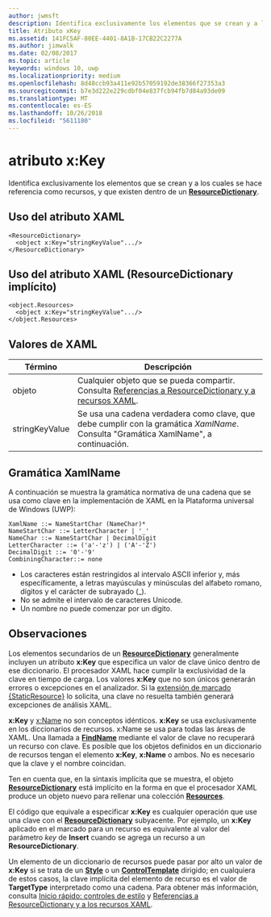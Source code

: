 ```yaml
---
author: jwmsft
description: Identifica exclusivamente los elementos que se crean y a los cuales se hace referencia como recursos, y que existen dentro de un ResourceDictionary.
title: Atributo xKey
ms.assetid: 141FC5AF-80EE-4401-8A1B-17CB22C2277A
ms.author: jimwalk
ms.date: 02/08/2017
ms.topic: article
keywords: windows 10, uwp
ms.localizationpriority: medium
ms.openlocfilehash: 8d48ccb93a411e92b57059192de38366f27353a3
ms.sourcegitcommit: b7e3d222e229cdbf04e837fcb94fb7d84a93de09
ms.translationtype: MT
ms.contentlocale: es-ES
ms.lasthandoff: 10/26/2018
ms.locfileid: "5611180"
---
```

# <a name="xkey-attribute"></a>atributo x:Key


Identifica exclusivamente los elementos que se crean y a los cuales se hace referencia como recursos, y que existen dentro de un [**ResourceDictionary**](https://msdn.microsoft.com/library/windows/apps/br208794).

## <a name="xaml-attribute-usage"></a>Uso del atributo XAML

``` syntax
<ResourceDictionary>
  <object x:Key="stringKeyValue".../>
</ResourceDictionary>
```

## <a name="xaml-attribute-usage-implicit-resourcedictionary"></a>Uso del atributo XAML (**ResourceDictionary** implícito)

``` syntax
<object.Resources>
  <object x:Key="stringKeyValue".../>
</object.Resources>
```

## <a name="xaml-values"></a>Valores de XAML

| Término | Descripción |
|------|-------------|
| objeto | Cualquier objeto que se pueda compartir. Consulta [Referencias a ResourceDictionary y a recursos XAML](https://msdn.microsoft.com/library/windows/apps/mt187273). |
| stringKeyValue | Se usa una cadena verdadera como clave, que debe cumplir con la gramática _XamlName_. Consulta "Gramática XamlName", a continuación. | 

##  <a name="xamlname-grammar"></a> Gramática XamlName

A continuación se muestra la gramática normativa de una cadena que se usa como clave en la implementación de XAML en la Plataforma universal de Windows (UWP):

``` syntax
XamlName ::= NameStartChar (NameChar)*
NameStartChar ::= LetterCharacter | '_'
NameChar ::= NameStartChar | DecimalDigit
LetterCharacter ::= ('a'-'z') | ('A'-'Z')
DecimalDigit ::= '0'-'9'
CombiningCharacter::= none
```

-   Los caracteres están restringidos al intervalo ASCII inferior y, más específicamente, a letras mayúsculas y minúsculas del alfabeto romano, dígitos y el carácter de subrayado (\_).
-   No se admite el intervalo de caracteres Unicode.
-   Un nombre no puede comenzar por un dígito.

## <a name="remarks"></a>Observaciones

Los elementos secundarios de un [**ResourceDictionary**](https://msdn.microsoft.com/library/windows/apps/br208794) generalmente incluyen un atributo **x:Key** que especifica un valor de clave único dentro de ese diccionario. El procesador XAML hace cumplir la exclusividad de la clave en tiempo de carga. Los valores **x:Key** que no son únicos generarán errores o excepciones en el analizador. Si la [extensión de marcado {StaticResource}](staticresource-markup-extension.md) lo solicita, una clave no resuelta también generará excepciones de análisis XAML.

**x:Key** y [x:Name](x-name-attribute.md) no son conceptos idénticos. **x:Key** se usa exclusivamente en los diccionarios de recursos. x:Name se usa para todas las áreas de XAML. Una llamada a [**FindName**](https://msdn.microsoft.com/library/windows/apps/br208715) mediante el valor de clave no recuperará un recurso con clave. Es posible que los objetos definidos en un diccionario de recursos tengan el elemento **x:Key**, **x:Name** o ambos. No es necesario que la clave y el nombre coincidan.

Ten en cuenta que, en la sintaxis implícita que se muestra, el objeto [**ResourceDictionary**](https://msdn.microsoft.com/library/windows/apps/br208794) está implícito en la forma en que el procesador XAML produce un objeto nuevo para rellenar una colección [**Resources**](https://msdn.microsoft.com/library/windows/apps/br208740).

El código que equivale a especificar **x:Key** es cualquier operación que use una clave con el [**ResourceDictionary**](https://msdn.microsoft.com/library/windows/apps/br208794) subyacente. Por ejemplo, un **x:Key** aplicado en el marcado para un recurso es equivalente al valor del parámetro *key* de **Insert** cuando se agrega un recurso a un **ResourceDictionary**.

Un elemento de un diccionario de recursos puede pasar por alto un valor de **x:Key** si se trata de un [**Style**](https://msdn.microsoft.com/library/windows/apps/br208849) o un [**ControlTemplate**](https://msdn.microsoft.com/library/windows/apps/br209391) dirigido; en cualquiera de estos casos, la clave implícita del elemento de recurso es el valor de **TargetType** interpretado como una cadena. Para obtener más información, consulta [Inicio rápido: controles de estilo](https://msdn.microsoft.com/library/windows/apps/hh465498) y [Referencias a ResourceDictionary y a los recursos XAML](https://msdn.microsoft.com/library/windows/apps/mt187273).

